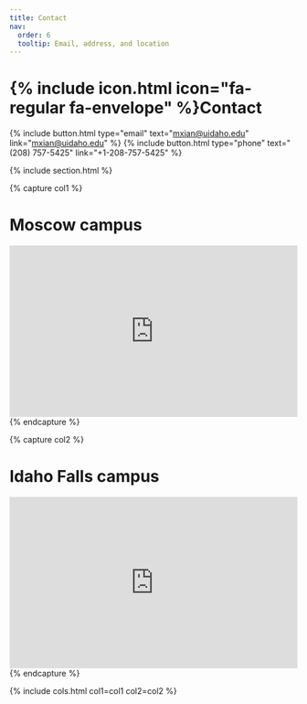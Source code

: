```yaml
---
title: Contact
nav:
  order: 6
  tooltip: Email, address, and location
---
```


# {% include icon.html icon="fa-regular fa-envelope" %}Contact

{%
  include button.html
  type="email"
  text="mxian@uidaho.edu"
  link="mxian@uidaho.edu"
%}
{%
  include button.html
  type="phone"
  text="(208) 757-5425"
  link="+1-208-757-5425"
%}

{% include section.html %}

{% capture col1 %}
# Moscow campus
<iframe src="https://www.google.com/maps/embed?pb=!1m18!1m12!1m3!1d2734.9540624984666!2d-117.01990438843507!3d46.72636757100221!2m3!1f0!2f0!3f0!3m2!1i1024!2i768!4f13.1!3m3!1m2!1s0x54a027858d8eaab3%3A0x708f9a4585cbfc08!2s875%20Perimeter%20Dr%2C%20Moscow%2C%20ID%2083844!5e0!3m2!1sen!2sus!4v1731532198997!5m2!1sen!2sus" height="300px" width="100%" style="border:0;"  allowfullscreen="" loading="lazy" referrerpolicy="no-referrer-when-downgrade"></iframe>
{% endcapture %}

{% capture col2 %}
# Idaho Falls campus
<iframe src="https://www.google.com/maps/embed?pb=!1m18!1m12!1m3!1d2893.2662971353743!2d-112.0538541!3d43.5176393!2m3!1f0!2f0!3f0!3m2!1i1024!2i768!4f13.1!3m3!1m2!1s0x53545bf44ae6aa27%3A0xcc5940bc2734506f!2s1776%20Science%20Center%20Dr%2C%20Idaho%20Falls%2C%20ID%2083402!5e0!3m2!1sen!2sus!4v1730706543609!5m2!1sen!2sus" height="300px" width="100%" style="border:0;" allowfullscreen="" loading="lazy" referrerpolicy="no-referrer-when-downgrade"></iframe>
{% endcapture %}

{% include cols.html col1=col1 col2=col2 %}
